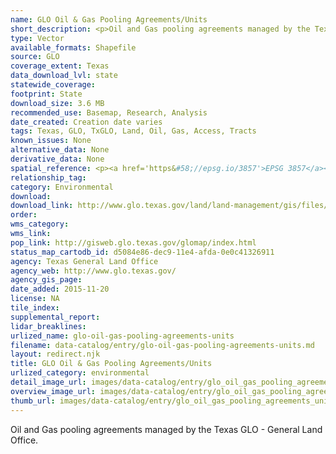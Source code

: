 ```yaml
---
name: GLO Oil & Gas Pooling Agreements/Units
short_description: <p>Oil and Gas pooling agreements managed by the Texas GLO - General Land Office.</p>
type: Vector
available_formats: Shapefile
source: GLO
coverage_extent: Texas
data_download_lvl: state
statewide_coverage: 
footprint: State
download_size: 3.6 MB
recommended_use: Basemap, Research, Analysis
date_created: Creation date varies
tags: Texas, GLO, TxGLO, Land, Oil, Gas, Access, Tracts
known_issues: None
alternative_data: None
derivative_data: None
spatial_reference: <p><a href='https&#58;//epsg.io/3857'>EPSG 3857</a></p>
relationship_tag: 
category: Environmental
download: 
download_link: http://www.glo.texas.gov/land/land-management/gis/files/ActiveUnits.zip
order: 
wms_category: 
wms_link: 
pop_link: http://gisweb.glo.texas.gov/glomap/index.html
status_map_cartodb_id: d5084e86-dec9-11e4-afda-0e0c41326911
agency: Texas General Land Office
agency_web: http://www.glo.texas.gov/
agency_gis_page: 
date_added: 2015-11-20
license: NA
tile_index: 
supplemental_report: 
lidar_breaklines: 
urlized_name: glo-oil-gas-pooling-agreements-units
filename: data-catalog/entry/glo-oil-gas-pooling-agreements-units.md
layout: redirect.njk
title: GLO Oil & Gas Pooling Agreements/Units
urlized_category: environmental
detail_image_url: images/data-catalog/entry/glo_oil_gas_pooling_agreements_units_detail.jpg
overview_image_url: images/data-catalog/entry/glo_oil_gas_pooling_agreements_units_overview.jpg
thumb_url: images/data-catalog/entry/glo_oil_gas_pooling_agreements_units_th.jpg
---
```


Oil and Gas pooling agreements managed by the Texas GLO - General Land Office.



